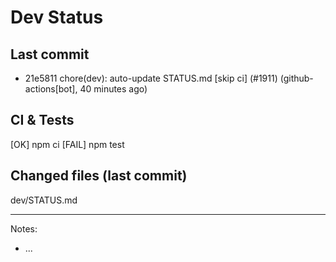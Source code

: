 # Dev Status

## Last commit
- 21e5811 chore(dev): auto-update STATUS.md [skip ci] (#1911) (github-actions[bot], 40 minutes ago)
## CI & Tests
[OK] npm ci
[FAIL] npm test

## Changed files (last commit)
dev/STATUS.md

---
Notes:
- ...
